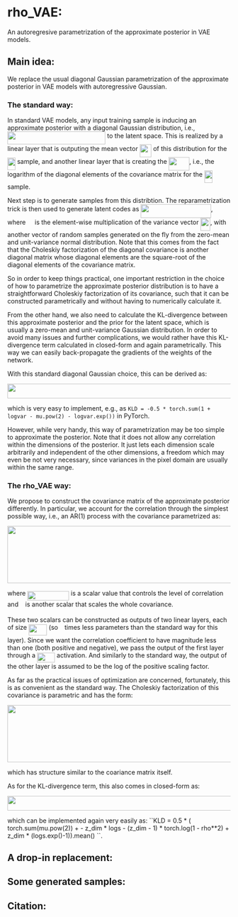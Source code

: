 # rho_VAE:

An autoregresive parametrization of the approximate posterior in VAE models.

## Main idea:

We replace the usual diagonal Gaussian parametrization of the approximate posterior in VAE models with autoregressive Gaussian.

### The standard way:

In standard VAE models, any input training sample is inducing an approximate posterior with a diagonal Gaussian distribution, i.e., <img src="/tex/7c0ac43a79518dbb936783fed0fd647e.svg?invert_in_darkmode&sanitize=true" align=middle width=221.25256725pt height=29.190975000000005pt/> to the latent space. This is realized by a linear layer that is outputing the mean vector <img src="/tex/7c2da1f3aeba73f324120131749dd5ff.svg?invert_in_darkmode&sanitize=true" align=middle width=26.561109299999988pt height=29.190975000000005pt/> of this distribution for the <img src="/tex/f802120f62e600587af32e9b7fb784d7.svg?invert_in_darkmode&sanitize=true" align=middle width=18.06055514999999pt height=27.91243950000002pt/> sample, and another linear layer that is creating the <img src="/tex/9d3a9e72dd6924b6c405e3cfb9dd8ced.svg?invert_in_darkmode&sanitize=true" align=middle width=46.354078649999984pt height=29.190975000000005pt/>, i.e., the logarithm of the diagonal elements of the covariance matrix for the <img src="/tex/f802120f62e600587af32e9b7fb784d7.svg?invert_in_darkmode&sanitize=true" align=middle width=18.06055514999999pt height=27.91243950000002pt/> sample.

Next step is to generate samples from this distribtion. The reparametrization trick is then used to generate latent codes as <img src="/tex/b6c2771b70cc8c605fdf74378709f0d5.svg?invert_in_darkmode&sanitize=true" align=middle width=158.47883699999997pt height=31.296724799999986pt/>, where <img src="/tex/9b808701e2b68072679bcc95e3891b8e.svg?invert_in_darkmode&sanitize=true" align=middle width=12.785434199999989pt height=19.1781018pt/> is the element-wise multiplication of the variance vector <img src="/tex/ef0a90f26ca7353baebee048184299fb.svg?invert_in_darkmode&sanitize=true" align=middle width=22.38150914999999pt height=29.190975000000005pt/>, with another vector of random samples generated on the fly from the zero-mean and unit-variance normal distribution. Note that this comes from the fact that the Choleskiy factorization of the diagonal covariance is another diagonal matrix whose diagonal elements are the square-root of the diagonal elements of the covariance matrix.

So in order to keep things practical, one important restriction in the choice of how to parametrize the approximate posterior distribution is to have a straightforward Choleskiy factorization of its covariance, such that it can be constructed parametrically and without having to numerically calculate it.

From the other hand, we also need to calculate the KL-divergence between this approximate posterior and the prior for the latent space, which is usually a zero-mean and unit-variance Gaussian distribution. In order to avoid many issues and further complications, we would rather have this KL-divergence term calculated in closed-form and again parametrically. This way we can easily back-propagate the gradients of the weights of the network.

With this standard diagonal Gaussian choice, this can be derived as:

<p align="center"><img src="/tex/29cb7a0e511d78491a49662219c01387.svg?invert_in_darkmode&sanitize=true" align=middle width=566.5614108pt height=32.990165999999995pt/></p>

which is very easy to implement, e.g., as ``KLD = -0.5 * torch.sum(1 + logvar - mu.pow(2) - logvar.exp())`` in PyTorch.

However, while very handy, this way of parametrization may be too simple to approximate the posterior. Note that it does not allow any correlation within the dimensions of the posterior. It just lets each dimension scale arbitrarily and independent of the other dimensions, a freedom which may even be not very necessary, since variances in the pixel domain are usually within the same range.

### The rho_VAE way:

We propose to construct the covariance matrix of the approximate posterior differently. In particular, we account for the correlation through the simplest possible way, i.e., an AR(1) process with the covariance parametrized as:

<p align="center"><img src="/tex/7a4b806fbc0d45acf099e304b2158899.svg?invert_in_darkmode&sanitize=true" align=middle width=584.9343736499999pt height=129.12876405pt/></p>
  
where <img src="/tex/82587f91ae418ac48042c24845cacbef.svg?invert_in_darkmode&sanitize=true" align=middle width=94.34343104999999pt height=21.18721440000001pt/> is a scalar value that controls the level of correlation and <img src="/tex/6f9bad7347b91ceebebd3ad7e6f6f2d1.svg?invert_in_darkmode&sanitize=true" align=middle width=7.7054801999999905pt height=14.15524440000002pt/> is another scalar that scales the whole covariance.

These two scalars can be constructed as outputs of two linear layers, each of size <img src="/tex/5b4c024baffa96a2a3f52f7733e043ac.svg?invert_in_darkmode&sanitize=true" align=middle width=41.478239549999984pt height=24.7161288pt/> (so <img src="/tex/8ecc338b886ace702c7bf09ddde6a40b.svg?invert_in_darkmode&sanitize=true" align=middle width=6.8430779999999976pt height=28.92634470000001pt/> times less parameters than the standard way for this layer). Since we want the correlation coefficient to have magnitude less than one (both positive and negative), we pass the output of the first layer through a <img src="/tex/302647a88bdde98dee6405a9b42e5340.svg?invert_in_darkmode&sanitize=true" align=middle width=40.18269584999999pt height=22.831056599999986pt/> activation. And similarly to the standard way, the output of the other layer is assumed to be the log of the positive scaling factor. 


As far as the practical issues of optimization are concerned, fortunately, this is as convenient as the standard way. The Choleskiy factorization of this covariance is parametric and has the form:

<p align="center"><img src="/tex/d8e4a33ae83a566ea947f7516bba6f3e.svg?invert_in_darkmode&sanitize=true" align=middle width=567.2374719pt height=128.2204572pt/></p>
which has structure similar to the coariance matrix itself.
  
As for the KL-divergence term, this also comes in closed-form as:

<p align="center"><img src="/tex/0588651ba3dd936f2b7c42c0efb3f6fe.svg?invert_in_darkmode&sanitize=true" align=middle width=636.8444016pt height=32.990165999999995pt/></p>
which can be implemented again very easily as: ``KLD = 0.5 * ( torch.sum(mu.pow(2)) + - z_dim * logs - (z_dim - 1) * torch.log(1 - rho**2) +  z_dim * (logs.exp()-1)).mean() ``.


## A drop-in replacement:

## Some generated samples:

## Citation: